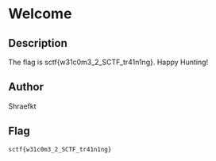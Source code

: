 # Welcome

## Description

The flag is sctf{w31c0m3_2_SCTF_tr41n1ng}. Happy Hunting!

## Author

Shraefkt

## Flag

`sctf{w31c0m3_2_SCTF_tr41n1ng}`
